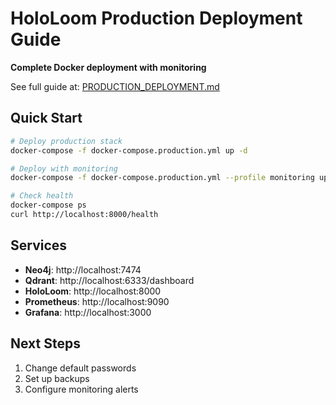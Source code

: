 # HoloLoom Production Deployment Guide

**Complete Docker deployment with monitoring**

See full guide at: [PRODUCTION_DEPLOYMENT.md](PRODUCTION_DEPLOYMENT.md)

## Quick Start

```bash
# Deploy production stack
docker-compose -f docker-compose.production.yml up -d

# Deploy with monitoring
docker-compose -f docker-compose.production.yml --profile monitoring up -d

# Check health
docker-compose ps
curl http://localhost:8000/health
```

## Services

- **Neo4j**: http://localhost:7474
- **Qdrant**: http://localhost:6333/dashboard  
- **HoloLoom**: http://localhost:8000
- **Prometheus**: http://localhost:9090
- **Grafana**: http://localhost:3000

## Next Steps

1. Change default passwords
2. Set up backups
3. Configure monitoring alerts

